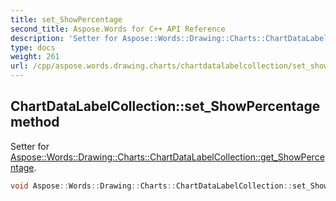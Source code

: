 ```yaml
---
title: set_ShowPercentage
second_title: Aspose.Words for C++ API Reference
description: 'Setter for Aspose::Words::Drawing::Charts::ChartDataLabelCollection::get_ShowPercentage.'
type: docs
weight: 261
url: /cpp/aspose.words.drawing.charts/chartdatalabelcollection/set_showpercentage/
---
```

## ChartDataLabelCollection::set_ShowPercentage method


Setter for [Aspose::Words::Drawing::Charts::ChartDataLabelCollection::get_ShowPercentage](../get_showpercentage/).

```cpp
void Aspose::Words::Drawing::Charts::ChartDataLabelCollection::set_ShowPercentage(bool value)
```

